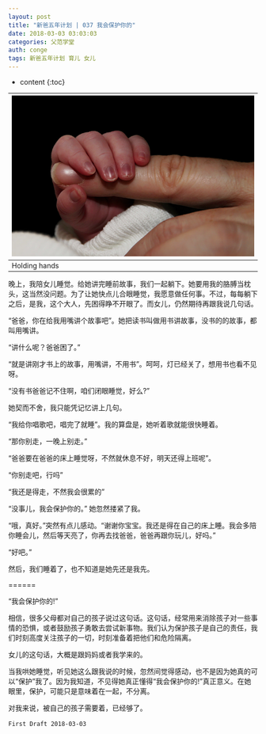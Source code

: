 ```yaml
---
layout: post
title: "新爸五年计划 | 037 我会保护你的"
date: 2018-03-03 03:03:03
categories: 父范学堂
auth: conge
tags: 新爸五年计划 育儿 女儿
---
```

* content
{:toc}

|![](/assets/images/父范学堂/118382-41b4b454f9fe1c97.png)|
|:----|
|Holding hands|

晚上，我陪女儿睡觉。给她讲完睡前故事，我们一起躺下。她要用我的胳膊当枕头，这当然没问题。为了让她快点儿合眼睡觉，我愿意做任何事。不过，每每躺下之后，是我，这个大人，先困得睁不开眼了。而女儿，仍然期待再跟我说几句话。

“爸爸，你在给我用嘴讲个故事吧”。她把读书叫做用书讲故事，没书的的故事，都叫用嘴讲。

“讲什么呢？爸爸困了。”

“就是讲刚才书上的故事，用嘴讲，不用书”。呵呵，灯已经关了，想用书也看不见呀。





“没有书爸爸记不住啊，咱们闭眼睡觉，好么?”

她契而不舍，我只能凭记忆讲上几句。

“我给你唱歌吧，唱完了就睡”。我的算盘是，她听着歌就能很快睡着。

“那你别走，一晚上别走。”

“爸爸要在爸爸的床上睡觉呀，不然就休息不好，明天还得上班呢”。

“你别走吧，行吗”

“我还是得走，不然我会很累的”

“没事儿，我会保护你的。” 她忽然搂紧了我。

“哦，真好。”突然有点儿感动。“谢谢你宝宝。我还是得在自己的床上睡。我会多陪你睡会儿，然后等天亮了，你再去找爸爸，爸爸再跟你玩儿，好吗。”

“好吧。”

然后，我们睡着了，也不知道是她先还是我先。

======

“我会保护你的!”

相信，很多父母都对自己的孩子说过这句话。这句话，经常用来消除孩子对一些事情的恐惧，或者鼓励孩子勇敢去尝试新事物。我们认为保护孩子是自己的责任，我们时刻高度关注孩子的一切，时刻准备着把他们和危险隔离。

女儿的这句话，大概是跟妈妈或者我学来的。

当我哄她睡觉，听见她这么跟我说的时候，忽然间觉得感动，也不是因为她真的可以“保护”我了。因为我知道，不见得她真正懂得“我会保护你的!”真正意义。在她眼里，保护，可能只是意味着在一起，不分离。

对我来说，被自己的孩子需要着，已经够了。

```
First Draft 2018-03-03
```
